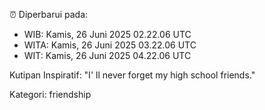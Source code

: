 ⏰ Diperbarui pada:
- WIB: Kamis, 26 Juni 2025 02.22.06 UTC
- WITA: Kamis, 26 Juni 2025 03.22.06 UTC
- WIT: Kamis, 26 Juni 2025 04.22.06 UTC

Kutipan Inspiratif:
"I' ll never forget my high school friends."


Kategori: friendship

